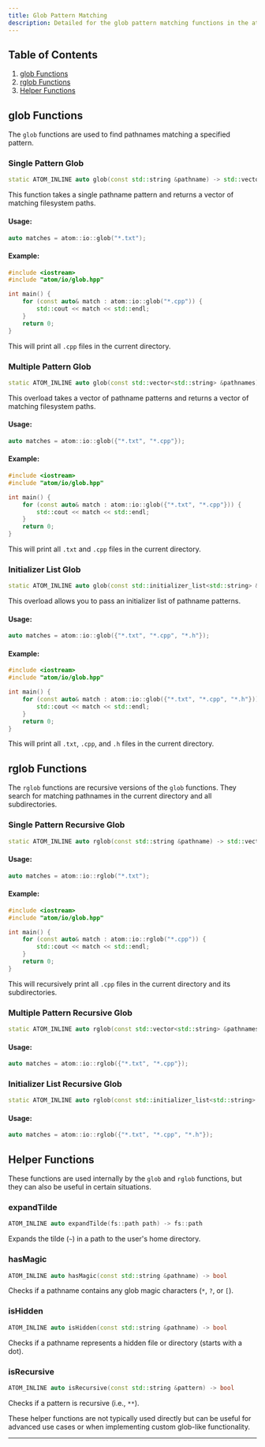 ```yaml
---
title: Glob Pattern Matching
description: Detailed for the glob pattern matching functions in the atom::io namespace, including single and multiple pattern matching, recursive matching, and helper functions for file system operations in C++.
---
```


## Table of Contents

1. [glob Functions](#glob-functions)
2. [rglob Functions](#rglob-functions)
3. [Helper Functions](#helper-functions)

## glob Functions

The `glob` functions are used to find pathnames matching a specified pattern.

### Single Pattern Glob

```cpp
static ATOM_INLINE auto glob(const std::string &pathname) -> std::vector<fs::path>
```

This function takes a single pathname pattern and returns a vector of matching filesystem paths.

#### Usage:

```cpp
auto matches = atom::io::glob("*.txt");
```

#### Example:

```cpp
#include <iostream>
#include "atom/io/glob.hpp"

int main() {
    for (const auto& match : atom::io::glob("*.cpp")) {
        std::cout << match << std::endl;
    }
    return 0;
}
```

This will print all `.cpp` files in the current directory.

### Multiple Pattern Glob

```cpp
static ATOM_INLINE auto glob(const std::vector<std::string> &pathnames) -> std::vector<fs::path>
```

This overload takes a vector of pathname patterns and returns a vector of matching filesystem paths.

#### Usage:

```cpp
auto matches = atom::io::glob({"*.txt", "*.cpp"});
```

#### Example:

```cpp
#include <iostream>
#include "atom/io/glob.hpp"

int main() {
    for (const auto& match : atom::io::glob({"*.txt", "*.cpp"})) {
        std::cout << match << std::endl;
    }
    return 0;
}
```

This will print all `.txt` and `.cpp` files in the current directory.

### Initializer List Glob

```cpp
static ATOM_INLINE auto glob(const std::initializer_list<std::string> &pathnames) -> std::vector<fs::path>
```

This overload allows you to pass an initializer list of pathname patterns.

#### Usage:

```cpp
auto matches = atom::io::glob({"*.txt", "*.cpp", "*.h"});
```

#### Example:

```cpp
#include <iostream>
#include "atom/io/glob.hpp"

int main() {
    for (const auto& match : atom::io::glob({"*.txt", "*.cpp", "*.h"})) {
        std::cout << match << std::endl;
    }
    return 0;
}
```

This will print all `.txt`, `.cpp`, and `.h` files in the current directory.

## rglob Functions

The `rglob` functions are recursive versions of the `glob` functions. They search for matching pathnames in the current directory and all subdirectories.

### Single Pattern Recursive Glob

```cpp
static ATOM_INLINE auto rglob(const std::string &pathname) -> std::vector<fs::path>
```

#### Usage:

```cpp
auto matches = atom::io::rglob("*.txt");
```

#### Example:

```cpp
#include <iostream>
#include "atom/io/glob.hpp"

int main() {
    for (const auto& match : atom::io::rglob("*.cpp")) {
        std::cout << match << std::endl;
    }
    return 0;
}
```

This will recursively print all `.cpp` files in the current directory and its subdirectories.

### Multiple Pattern Recursive Glob

```cpp
static ATOM_INLINE auto rglob(const std::vector<std::string> &pathnames) -> std::vector<fs::path>
```

#### Usage:

```cpp
auto matches = atom::io::rglob({"*.txt", "*.cpp"});
```

### Initializer List Recursive Glob

```cpp
static ATOM_INLINE auto rglob(const std::initializer_list<std::string> &pathnames) -> std::vector<fs::path>
```

#### Usage:

```cpp
auto matches = atom::io::rglob({"*.txt", "*.cpp", "*.h"});
```

## Helper Functions

These functions are used internally by the `glob` and `rglob` functions, but they can also be useful in certain situations.

### expandTilde

```cpp
ATOM_INLINE auto expandTilde(fs::path path) -> fs::path
```

Expands the tilde (`~`) in a path to the user's home directory.

### hasMagic

```cpp
ATOM_INLINE auto hasMagic(const std::string &pathname) -> bool
```

Checks if a pathname contains any glob magic characters (`*`, `?`, or `[`).

### isHidden

```cpp
ATOM_INLINE auto isHidden(const std::string &pathname) -> bool
```

Checks if a pathname represents a hidden file or directory (starts with a dot).

### isRecursive

```cpp
ATOM_INLINE auto isRecursive(const std::string &pattern) -> bool
```

Checks if a pattern is recursive (i.e., `**`).

These helper functions are not typically used directly but can be useful for advanced use cases or when implementing custom glob-like functionality.

---
